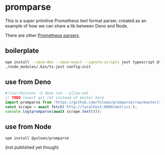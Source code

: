 # promparse

This is a super primitive Prometheus text format parser,
created as an example of how we can share a lib between Deno and Node.

There are other [Prometheus parsers](https://www.npmjs.com/search?q=prometheus%20parse).

## boilerplate

```bash
npm install --save-dev --save-exact --ignore-scripts jest typescript @tsconfig/deno ts-jest @types/jest
./node_modules/.bin/ts-jest config:init
```

## use from Deno

```javascript
#!/usr/bin/env -S deno run --allow-net
// TODO insert git ref instead of master here
import promparse from 'https://github.com/Yolean/promparse/raw/master/src/promparse.ts';
const scrape = await fetch('http://localhost:8080/metrics');
console.log(promparse(await scrape.text()));
```

## use from Node

```bash
npm install @yolean/promparse
```

(not published yet though)
